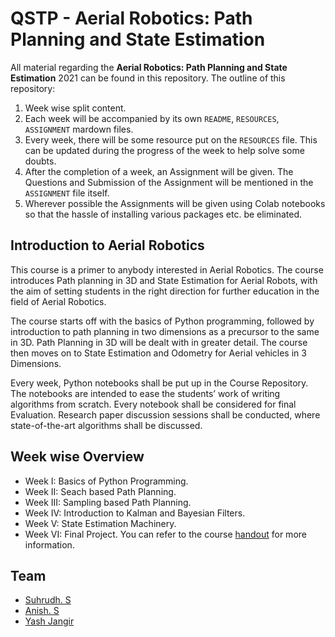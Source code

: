 # QSTP - Aerial Robotics: Path Planning and State Estimation

All material regarding the __Aerial Robotics: Path Planning and State Estimation__ 2021 can be found in this repository. The outline of this repository:

1. Week wise split content.
2. Each week will be accompanied by its own `README`, `RESOURCES`, `ASSIGNMENT` mardown files.
3. Every week, there will be some resource put on the `RESOURCES` file. This can be updated during the progress of the week to help solve some doubts.
4. After the completion of a week, an Assignment will be given. The Questions and Submission of the Assignment will be mentioned in the `ASSIGNMENT` file itself.
5. Wherever possible the Assignments will be given using Colab notebooks so that the hassle of installing various packages etc. be eliminated.

## Introduction to Aerial Robotics
This course is a primer to anybody interested in Aerial Robotics. The course introduces
Path planning in 3D and State Estimation for Aerial Robots, with the aim of setting
students in the right direction for further education in the field of Aerial Robotics.

The course starts off with the basics of Python programming, followed by introduction to
path planning in two dimensions as a precursor to the same in 3D. Path Planning in 3D
will be dealt with in greater detail. The course then moves on to State Estimation and
Odometry for Aerial vehicles in 3 Dimensions.

Every week, Python notebooks shall be put up in the Course Repository. The notebooks
are intended to ease the students’ work of writing algorithms from scratch. Every
notebook shall be considered for final Evaluation. Research paper discussion sessions
shall be conducted, where state-of-the-art algorithms shall be discussed.

## Week wise Overview
- Week I: Basics of Python Programming.
- Week II: Seach based Path Planning.
- Week III: Sampling based Path Planning.
- Week IV: Introduction to Kalman and Bayesian Filters.
- Week V: State Estimation Machinery.
- Week VI: Final Project.
You can refer to the course [handout](handout.pdf) for more information.

## Team
- [Suhrudh. S](https://suhrudhsarathy.github.io/)
- [Anish. S](https://github.com/Anishtech)
- [Yash Jangir](https://github.com/offjangir)

